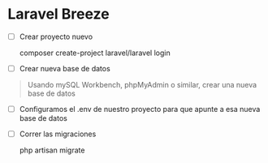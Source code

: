 # Laravel Breeze

- [ ] Crear proyecto nuevo

    composer create-project laravel/laravel login

- [ ] Crear nueva base de datos

> Usando mySQL Workbench, phpMyAdmin o similar, crear una nueva base de datos

- [ ] Configuramos el .env de nuestro proyecto para que apunte a esa nueva base de datos

- [ ] Correr las migraciones    
  
     php artisan migrate

